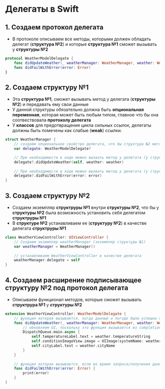 # Делегаты в Swift

## 1. Создаем протокол делегата
 
- В протоколе описываем все методы, которыми должен обладать делегат (**структура №2**) и которые **структура №1** сможет вызывать у **структуры №2**

```Swift
protocol WeatherModelDelegate {
    func didUpdateWeather(_ weatherManager: WeatherManager, weather: WeatherModel)
    func didFailWithError(error: Error)
}
```

## 2. Создаем структуру №1 

- Эта **структура №1**, сможет вызывать метод у делегата (**структуры №2**) и передавать ему свои данные
- У данной структуры обязательно должна быть **опциональная переменная**, которая может быть любым типом, главное что бы она соотвествовала **протоколу делегата**
- У **классов** для предотвращения цикла сильных ссылок, делегаты должны быть помечены как слабые (**weak**) ссылки.

```Swift
struct WeatherManager {
    // создаем опциональное свойство делегата, что бы структура №2 могла себя установить в эту переменную и тем самым дать доступ структуре №1 к методам/свойствам структуры №2 
    var delegate: WeatherModelDelegate?

    // При необходимости в коде можно вызвать метод у делегата (у структуры №2), передав ему свои данные (из структуры №1)
    delegate?.didUpdateWeather(self, weather: weather)
    
    // При необходимости в коде можно вызвать метод у делегата (у структуры №2) обрабатывающий ошибку
    delegate?.didFailWithError(error: error)
}
```

## 3. Создаем структуру №2

- Создаем экземпляр **структруры №1** внутри **структуры №2**, что бы у **структуры №2** была возможность установить себя делегатом **структруры №1**
- В **структуре №2** устанавливаем ее (**структуру №2**) в качестве делегата **структруры №1**

```Swift
class WeatherViewController: UIViewController {
    // Создаем экземпляр weatherManager (экземпляр структуры №1)
    var weatherManager = WeatherManager()
    
    // устанавливаем WeatherViewController в качестве делегата
    weatherManager.delegate = self
}
```

## 4. Создаем расширение подписывающее структуру №2 под протокол делегата

- Описываем функционал методов, которые сможет вызывать **структрура №1** у **структуры №2**

```Swift
extension WeatherViewController: WeatherModelDelegate {   
    // функция которая вызывается, когда данные о погоде были успешно получены
    func didUpdateWeather(_ weatherManager: WeatherManager, weather: WeatherModel) {
        // обновляем UI, поскольку это функция вызывается из completionHandler и так как мы обновляем UI, то мы должны выполнять код по обновлению UI в основном потоке
        DispatchQueue.main.async {
            self.temperatureLabel.text = weather.temperatureString
            self.conditionImageView.image = UIImage(systemName: weather.conditionName)
            self.cityLabel.text = weather.cityName
        }
    }
    
    // функция которая вызывается, если во время запроса/получения данных о погоде возникла ошибка
    func didFailWithError(error: Error) {
        print(error)
    }
}
```
